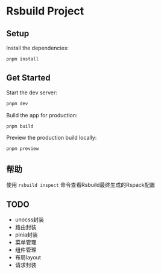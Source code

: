 # Rsbuild Project

## Setup

Install the dependencies:

```bash
pnpm install
```

## Get Started

Start the dev server:

```bash
pnpm dev
```

Build the app for production:

```bash
pnpm build
```

Preview the production build locally:

```bash
pnpm preview
```

## 帮助
使用 `rsbuild inspect` 命令查看Rsbuild最终生成的Rspack配置

## TODO
- unocss封装
- 路由封装
- pinia封装
- 菜单管理
- 组件管理
- 布局layout
- 请求封装